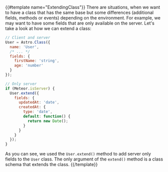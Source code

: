 {{#template name="ExtendingClass"}}
There are situations, when we want to have a class that has the same base but some differences (additional fields, methods or events) depending on the environment. For example, we may want to have some fields that are only available on the server. Let's take a look at how we can extend a class:

```js
// Client and server
User = Astro.Class({
  name: 'User',
  /* ... */
  fields: {
    firstName: 'string',
    age: 'number'
  }
});

// Only server
if (Meteor.isServer) {
  User.extend({
    fields: {
      updatedAt: 'date',
      createdAt: {
        type: 'date',
        default: function() {
          return new Date();
        }
      }
    }
  });
}
```

As you can see, we used the `User.extend()` method to add server only fields to the `User` class. The only argument of the `extend()` method is a class schema that extends the class.
{{/template}}
